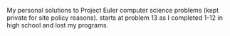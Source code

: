 My personal solutions to Project Euler computer science problems (kept private for site policy reasons).
starts at problem 13 as I completed 1-12 in high school and lost my programs.
